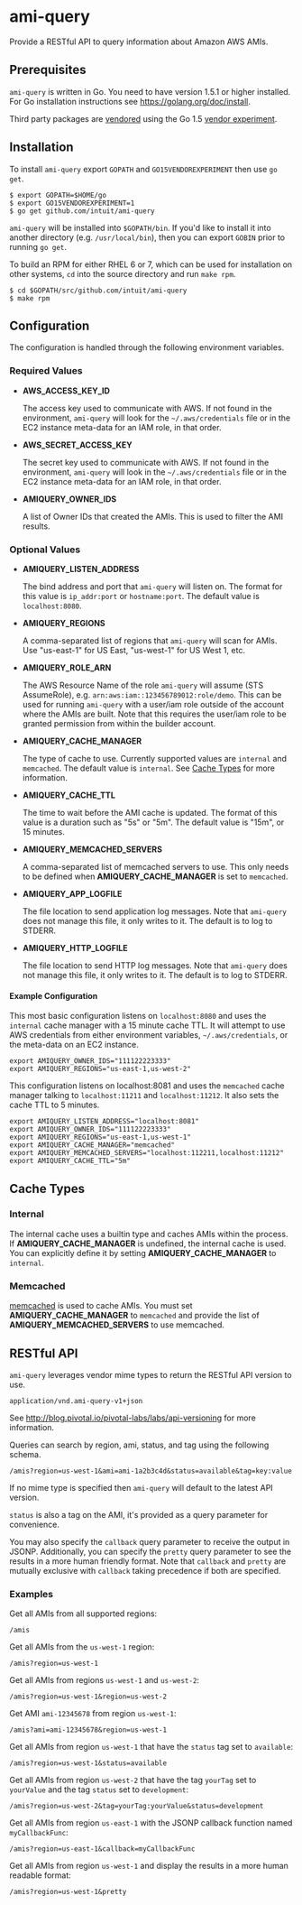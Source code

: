 # ami-query

Provide a RESTful API to query information about Amazon AWS AMIs.

## Prerequisites

`ami-query` is written in Go. You need to have version 1.5.1 or higher
installed. For Go installation instructions see https://golang.org/doc/install.

Third party packages are
[vendored](https://code.google.com/p/go-wiki/wiki/PackageManagementTools) using
the Go 1.5 [vendor experiment](https://golang.org/s/go15vendor).

## Installation

To install `ami-query` export `GOPATH` and `GO15VENDOREXPERIMENT` then use
`go get`.

```shell
$ export GOPATH=$HOME/go
$ export GO15VENDOREXPERIMENT=1
$ go get github.com/intuit/ami-query
```

`ami-query` will be installed into `$GOPATH/bin`. If you'd like to install it
into another directory (e.g. `/usr/local/bin`), then you can export `GOBIN`
prior to running `go get`.

To build an RPM for either RHEL 6 or 7, which can be used for installation on
other systems, `cd` into the source directory and run `make rpm`.

```shell
$ cd $GOPATH/src/github.com/intuit/ami-query
$ make rpm
```

## Configuration

The configuration is handled through the following environment variables.

### Required Values

* **AWS_ACCESS_KEY_ID**

  The access key used to communicate with AWS. If not found in the environment,
  `ami-query` will look for the `~/.aws/credentials` file or in the EC2 instance
  meta-data for an IAM role, in that order.

* **AWS_SECRET_ACCESS_KEY**

  The secret key used to communicate with AWS. If not found in the environment,
  `ami-query` will look in the `~/.aws/credentials` file or in the EC2 instance
  meta-data for an IAM role, in that order.

* **AMIQUERY_OWNER_IDS**

  A list of Owner IDs that created the AMIs. This is used to filter the AMI
  results.

### Optional Values

* **AMIQUERY_LISTEN_ADDRESS**

  The bind address and port that `ami-query` will listen on. The format for this
  value is `ip_addr:port` or `hostname:port`. The default value is
  `localhost:8080`.

* **AMIQUERY_REGIONS**

  A comma-separated list of regions that `ami-query` will scan for AMIs. Use
  "us-east-1" for US East, "us-west-1" for US West 1, etc.

* **AMIQUERY_ROLE_ARN**

  The AWS Resource Name of the role `ami-query` will assume (STS AssumeRole),
  e.g. `arn:aws:iam::123456789012:role/demo`. This can be used for running
  `ami-query` with a user/iam role outside of the account where the AMIs are
  built. Note that this requires the user/iam role to be granted permission from
  within the builder account.

* **AMIQUERY_CACHE_MANAGER**

  The type of cache to use. Currently supported values are `internal` and
  `memcached`. The default value is `internal`. See [Cache Types](#cachetypes)
  for more information.

* **AMIQUERY_CACHE_TTL**

  The time to wait before the AMI cache is updated. The format of this value is
  a duration such as "5s" or "5m". The default value is "15m", or 15 minutes.

* **AMIQUERY_MEMCACHED_SERVERS**

  A comma-separated list of memcached servers to use. This only needs to be
  defined when **AMIQUERY_CACHE_MANAGER** is set to `memcached`.

* **AMIQUERY_APP_LOGFILE**

   The file location to send application log messages. Note that `ami-query`
   does not manage this file, it only writes to it. The default is to log to
   STDERR.

* **AMIQUERY_HTTP_LOGFILE**

  The file location to send HTTP log messages. Note that `ami-query` does not
  manage this file, it only writes to it. The default is to log to STDERR.

#### Example Configuration

This most basic configuration listens on `localhost:8080` and uses the
`internal` cache manager with a 15 minute cache TTL. It will attempt to use
AWS credentials from either environment variables, `~/.aws/credentials`, or the
meta-data on an EC2 instance.

```shell
export AMIQUERY_OWNER_IDS="111122223333"
export AMIQUERY_REGIONS="us-east-1,us-west-2"
```

This configuration listens on localhost:8081 and uses the `memcached` cache
manager talking to `localhost:11211` and `localhost:11212`. It also sets the
cache TTL to 5 minutes.

```shell
export AMIQUERY_LISTEN_ADDRESS="localhost:8081"
export AMIQUERY_OWNER_IDS="111122223333"
export AMIQUERY_REGIONS="us-east-1,us-west-1"
export AMIQUERY_CACHE_MANAGER="memcached"
export AMIQUERY_MEMCACHED_SERVERS="localhost:112211,localhost:11212"
export AMIQUERY_CACHE_TTL="5m"
```

<a name="cachetypes"></a>
## Cache Types

### Internal

The internal cache uses a builtin type and caches AMIs within the process. If
**AMIQUERY_CACHE_MANAGER** is undefined, the internal cache is used. You can
explicitly define it by setting **AMIQUERY_CACHE_MANAGER** to `internal`.

### Memcached

[memcached](http://memcached.org/) is used to cache AMIs. You must set
 **AMIQUERY_CACHE_MANAGER** to `memcached` and provide the list of
 **AMIQUERY_MEMCACHED_SERVERS** to use memcached.

## RESTful API

`ami-query` leverages vendor mime types to return the RESTful API version to use.

    application/vnd.ami-query-v1+json

See http://blog.pivotal.io/pivotal-labs/labs/api-versioning for more information.

Queries can search by region, ami, status, and tag using the following schema.

    /amis?region=us-west-1&ami=ami-1a2b3c4d&status=available&tag=key:value

If no mime type is specified then `ami-query` will default to the latest API
version.

`status` is also a tag on the AMI, it's provided as a query parameter for
convenience.

You may also specify the `callback` query parameter to receive the output in
JSONP. Additionally, you can specify the `pretty` query parameter to see the
results in a more human friendly format. Note that `callback` and `pretty` are
mutually exclusive with `callback` taking precedence if both are specified.

### Examples

Get all AMIs from all supported regions:

    /amis

Get all AMIs from the `us-west-1` region:

    /amis?region=us-west-1

Get all AMIs from regions `us-west-1` and `us-west-2`:

    /amis?region=us-west-1&region=us-west-2

Get AMI `ami-12345678` from region `us-west-1`:

    /amis?ami=ami-12345678&region=us-west-1

Get all AMIs from region `us-west-1` that have the `status` tag set to
`available`:

    /amis?region=us-west-1&status=available

Get all AMIs from region `us-west-2` that have the tag `yourTag` set to
`yourValue` and the tag `status` set to `development`:

    /amis?region=us-west-2&tag=yourTag:yourValue&status=development

Get all AMIs from region `us-east-1` with the JSONP callback function named
`myCallbackFunc`:

    /amis?region=us-east-1&callback=myCallbackFunc

Get all AMIs from region `us-west-1` and display the results in a more human
readable format:

    /amis?region=us-west-1&pretty
